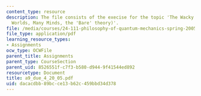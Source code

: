 ```yaml
---
content_type: resource
description: The file consists of the execise for the topic 'The Wacky theories (Many
  Worlds, Many Minds, the 'Bare' theory)'.
file: /media/courses/24-111-philosophy-of-quantum-mechanics-spring-2005/dacacdbb89bcce13b62c459bbd34d378_a9_due_4_20_05.pdf
file_type: application/pdf
learning_resource_types:
- Assignments
ocw_type: OCWFile
parent_title: Assignments
parent_type: CourseSection
parent_uid: 8526551f-c7f3-b580-d944-9f41544ed892
resourcetype: Document
title: a9_due_4_20_05.pdf
uid: dacacdbb-89bc-ce13-b62c-459bbd34d378
---
```

